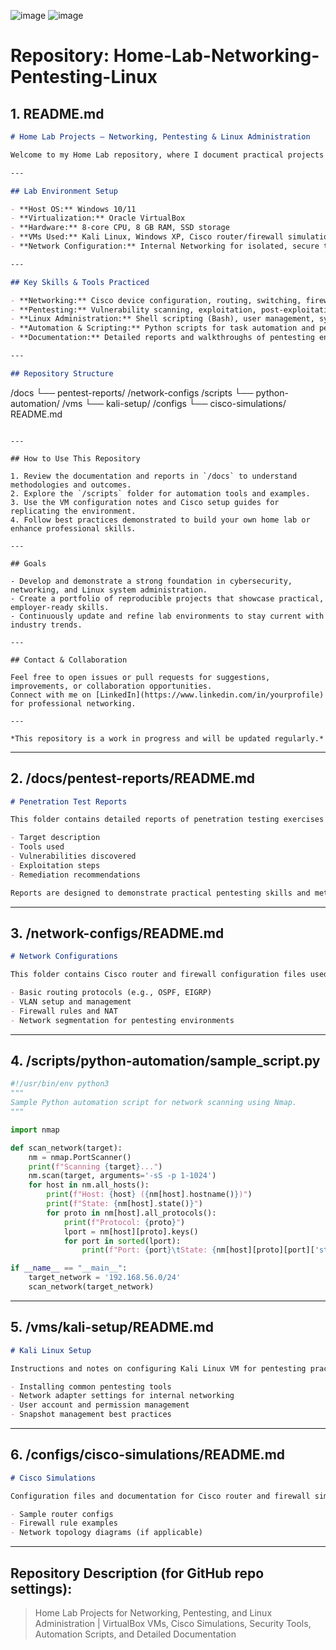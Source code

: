![image](https://github.com/user-attachments/assets/ce5e9b77-52bc-4b3d-8cda-7bd11eed9459)
![image](https://github.com/user-attachments/assets/5bcd747b-5a21-4dc0-a611-424117e1bea4)


# Repository: Home-Lab-Networking-Pentesting-Linux

## 1. README.md

```markdown
# Home Lab Projects — Networking, Pentesting & Linux Administration

Welcome to my Home Lab repository, where I document practical projects and experiments focused on networking, penetration testing, and Linux system administration. This lab is designed to build real-world skills through hands-on experience, using virtualized environments and industry-standard tools.

---

## Lab Environment Setup

- **Host OS:** Windows 10/11
- **Virtualization:** Oracle VirtualBox
- **Hardware:** 8-core CPU, 8 GB RAM, SSD storage
- **VMs Used:** Kali Linux, Windows XP, Cisco router/firewall simulations
- **Network Configuration:** Internal Networking for isolated, secure testing

---

## Key Skills & Tools Practiced

- **Networking:** Cisco device configuration, routing, switching, firewall setup
- **Pentesting:** Vulnerability scanning, exploitation, post-exploitation using tools like Nmap, Metasploit, Wireshark
- **Linux Administration:** Shell scripting (Bash), user management, system updates, service configuration
- **Automation & Scripting:** Python scripts for task automation and pentesting workflows
- **Documentation:** Detailed reports and walkthroughs of pentesting engagements and network configurations

---

## Repository Structure

```

/docs
└── pentest-reports/
/network-configs
/scripts
└── python-automation/
/vms
└── kali-setup/
/configs
└── cisco-simulations/
README.md

```

---

## How to Use This Repository

1. Review the documentation and reports in `/docs` to understand methodologies and outcomes.
2. Explore the `/scripts` folder for automation tools and examples.
3. Use the VM configuration notes and Cisco setup guides for replicating the environment.
4. Follow best practices demonstrated to build your own home lab or enhance professional skills.

---

## Goals

- Develop and demonstrate a strong foundation in cybersecurity, networking, and Linux system administration.
- Create a portfolio of reproducible projects that showcase practical, employer-ready skills.
- Continuously update and refine lab environments to stay current with industry trends.

---

## Contact & Collaboration

Feel free to open issues or pull requests for suggestions, improvements, or collaboration opportunities.  
Connect with me on [LinkedIn](https://www.linkedin.com/in/yourprofile) for professional networking.

---

*This repository is a work in progress and will be updated regularly.*
```

---

## 2. /docs/pentest-reports/README.md

```markdown
# Penetration Test Reports

This folder contains detailed reports of penetration testing exercises performed in the home lab environment. Each report includes:

- Target description
- Tools used
- Vulnerabilities discovered
- Exploitation steps
- Remediation recommendations

Reports are designed to demonstrate practical pentesting skills and methodologies.
```

---

## 3. /network-configs/README.md

```markdown
# Network Configurations

This folder contains Cisco router and firewall configuration files used in lab simulations. The configurations demonstrate:

- Basic routing protocols (e.g., OSPF, EIGRP)
- VLAN setup and management
- Firewall rules and NAT
- Network segmentation for pentesting environments
```

---

## 4. /scripts/python-automation/sample\_script.py

```python
#!/usr/bin/env python3
"""
Sample Python automation script for network scanning using Nmap.
"""

import nmap

def scan_network(target):
    nm = nmap.PortScanner()
    print(f"Scanning {target}...")
    nm.scan(target, arguments='-sS -p 1-1024')
    for host in nm.all_hosts():
        print(f"Host: {host} ({nm[host].hostname()})")
        print(f"State: {nm[host].state()}")
        for proto in nm[host].all_protocols():
            print(f"Protocol: {proto}")
            lport = nm[host][proto].keys()
            for port in sorted(lport):
                print(f"Port: {port}\tState: {nm[host][proto][port]['state']}")

if __name__ == "__main__":
    target_network = '192.168.56.0/24'
    scan_network(target_network)
```

---

## 5. /vms/kali-setup/README.md

```markdown
# Kali Linux Setup

Instructions and notes on configuring Kali Linux VM for pentesting practice, including:

- Installing common pentesting tools
- Network adapter settings for internal networking
- User account and permission management
- Snapshot management best practices
```

---

## 6. /configs/cisco-simulations/README.md

```markdown
# Cisco Simulations

Configuration files and documentation for Cisco router and firewall simulations in the home lab. Includes:

- Sample router configs
- Firewall rule examples
- Network topology diagrams (if applicable)
```

---

## Repository Description (for GitHub repo settings):

> Home Lab Projects for Networking, Pentesting, and Linux Administration | VirtualBox VMs, Cisco Simulations, Security Tools, Automation Scripts, and Detailed Documentation

